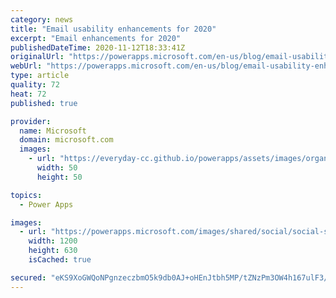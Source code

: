 ```yaml
---
category: news
title: "Email usability enhancements for 2020"
excerpt: "Email enhancements for 2020"
publishedDateTime: 2020-11-12T18:33:41Z
originalUrl: "https://powerapps.microsoft.com/en-us/blog/email-usability-enhancements-for-2020/"
webUrl: "https://powerapps.microsoft.com/en-us/blog/email-usability-enhancements-for-2020/"
type: article
quality: 72
heat: 72
published: true

provider:
  name: Microsoft
  domain: microsoft.com
  images:
    - url: "https://everyday-cc.github.io/powerapps/assets/images/organizations/microsoft.com-50x50.jpg"
      width: 50
      height: 50

topics:
  - Power Apps

images:
  - url: "https://powerapps.microsoft.com/images/shared/social/social-share-post-ignite.png"
    width: 1200
    height: 630
    isCached: true

secured: "eKS9XoGWQoNPgnzeczbmO5k9db0AJ+oHEnJtbh5MP/tZNzPm3OW4h167ulF3/V0SAwAAAZMny9igEgOJnVhuIbMlq4TODDhJtc+0dRUi7kXBg85WlY43SMkQc+LWBfMwQWZM7j2kGGUyPLi96c0510w5l+s87nXRlX0NXfvvVOS4HORBcp9kWbuOinZ5iNtJCMTpGPzgL1lDkTyPnys3/ml/jaxqda1XgPycOl1Wh4FcwX1l4ArvYkd/DDMaTTzGX7VGsOjJxYTfy3zNTM4i/mECoMufM+WcaVlI0i/5jQwgfKhd6XtXcXJEdLcz9XKlGlgW5kcUfpdmrey29/Hlcde3nq+NCj4Tir45zEh/6S8=;5Dvk9uvnGFbekNNoIq8iAg=="
---
```



